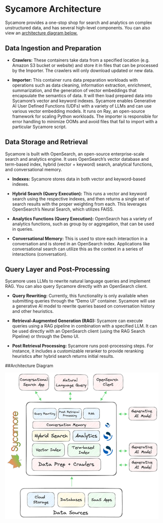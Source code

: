 # Sycamore Architecture
Sycamore provides a one-stop shop for search and analytics on complex unstructured data, and has several high-level components. You can also view an [architecture diagram below.](##Architecture-Diagram) 

## Data Ingestion and Preparation 

* **Crawlers:** These containers take data from a specified location (e.g. Amazon S3 bucket or website) and store it in files that can be processed by the Importer. The crawlers will only download updated or new data. 

* **Importer:** This container runs data preparation workloads with operations such as data cleaning, information extraction, enrichment, summarization, and the generation of vector embeddings that encapsulate the semantics of data. It will then load prepared data into Sycamore’s vector and keyword indexes. Sycamore enables Generative AI User Defined Functions (UDFs) with a variety of LLMs and can use various vector embedding models. It runs on Ray, an open-source framework for scaling Python workloads. The importer is responsible for error handling to minimize OOMs and avoid files that fail to import with a particular Sycamore script. 

## Data Storage and Retrieval 

Sycamore is built with OpenSearch, an open-source enterprise-scale search and analytics engine. It uses OpenSearch’s vector database and term-based index, hybrid (vector + keyword) search, analytical functions, and conversational memory. 

* **Indexes:** Sycamore stores data in both vector and keyword-based indexes. 

* **Hybrid Search (Query Execution):** This runs a vector and keyword search using the respective indexes, and then returns a single set of search results with the proper weighting from each. This leverages OpenSearch’s Neural Search, which utilizes FAISS.  

* **Analytics Functions (Query Execution):** OpenSearch has a variety of analytics functions, such as group by or aggregation, that can be used in queries. 

* **Conversational Memory:** This is used to store each interaction in a conversation and is stored in an OpenSearch index. Applications like conversational search can utilize this as the context in a series of interactions (conversation).  


## Query Layer and Post-Processing 

Sycamore uses LLMs to rewrite natural language queries and implement RAG. You can also query Sycamore directly with an OpenSearch client. 

* **Query Rewriting:** Currently, this functionality is only available when submitting queries through the “Demo UI” container. Sycamore will use a generative AI model to rewrite queries based on conversation history and other heuristics. 

* **Retrieval-Augmented Generation (RAG):** Sycamore can execute queries using a RAG pipeline in combination with a specified LLM. It can be used directly with an OpenSearch client (using the RAG Search Pipeline) or through the Demo UI. 

* **Post Retrieval Processing:** Sycamore runs post-processing steps. For instance, it includes a customizable reranker to provide reranking heuristics after hybrid search returns initial results.

##Architecture Diagram

![Untitled](imgs/SycamoreDiagram_Detailed.png)
